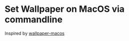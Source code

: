 # Set Wallpaper on MacOS via commandline

Inspired by
[wallpaper-macos](https://github.com/tom-james-watson/wallpaper-macos)
